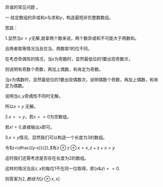 异或的常见问题 。



一.给定数组的异或和$x$与求和$y$，构造最短非负整数数组。

思路：

1.显然当$x>y$无解,就拿两个数来说，两个数异或和不可能大于两数和。

且两者取等情况当且仅当，两数取1的位不同。

在考虑奇偶性的情况，当$x$为奇数时，显然最低位的1要出现奇数次，

则说明有奇数个奇数，再加上偶数，和肯定为奇数。

当$x$为偶数时，显然最低位的1要出现偶数次，说明偶数个奇数，再加上偶数，和肯定为偶数。

说明当$x,y$奇偶性不同时无解。

所以$x>y$ 无解。

2.$x==y$，若$x==0$为空数组。

若$x!=0$,直接输出$x$即可。

3.$x<y$情况，显然我们可以构造一个长度为$3$的数组。

令$z=\dfrac{(y-x)}{2},$有$z\oplus z\oplus x=x,z+z+x=y$

这时我们还需考虑是否存在长度为$2$的数组。

这样的情况当且$z,x$的每位1不在同一位取得，即$(x\&z)==0$.

则答案为$2,数组为[z\oplus x,x]$


